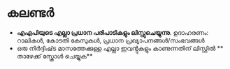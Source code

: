 # **കലണ്ടർ**

- **എഎപിയുടെ എല്ലാ പ്രധാന പരിപാടികളും ലിസ്റ്റുചെയ്യുന്നു**. ഉദാഹരണം: റാലികൾ, കോടതി കേസുകൾ, പ്രധാന പ്രഖ്യാപനങ്ങൾ/സംഭവങ്ങൾ
- ഒരു നിർദ്ദിഷ്‌ട മാസത്തേക്കുള്ള എല്ലാ ഇവൻ്റുകളും കാണുന്നതിന് ലിസ്റ്റിൽ ** താഴേക്ക് സ്ക്രോൾ ചെയ്യുക**